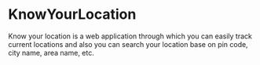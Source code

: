 # KnowYourLocation
Know your location is a web application through which you can easily track current locations and also you can search your location base on pin code, city name, area name, etc.
